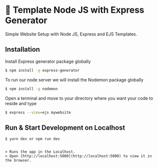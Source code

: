 # 🚀 Template Node JS with Express Generator

Simple Website Setup with Node JS, Express and EJS Templates.

## Installation
Install Express generator package globally

```sh
$ npm install -g express-generator
```

To run our node server we will install the Nodemon package globally

```sh
$ npm install -g nodemon
```

Open a terminal and move to your directory where you want your code to reside and type

```bash
$ express --view=ejs mywebsite
```
## Run & Start Development on Localhost

```
$ yarn dev or npm run dev
```
```

> Runs the app in the Localhost.
> Open [http://localhost:5000](http://localhost:5000) to view it in the browser.